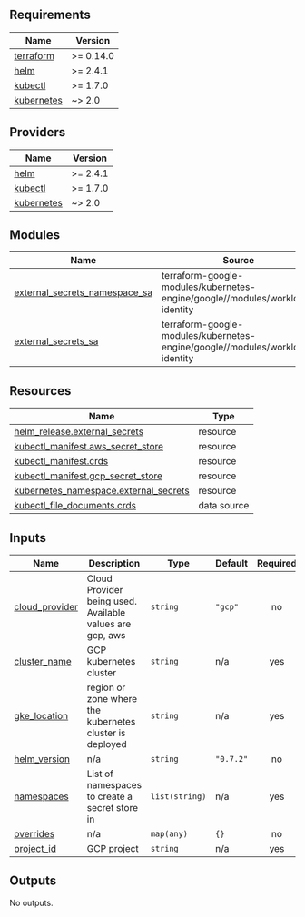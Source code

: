 ## Requirements

| Name | Version |
|------|---------|
| <a name="requirement_terraform"></a> [terraform](#requirement\_terraform) | >= 0.14.0 |
| <a name="requirement_helm"></a> [helm](#requirement\_helm) | >= 2.4.1 |
| <a name="requirement_kubectl"></a> [kubectl](#requirement\_kubectl) | >= 1.7.0 |
| <a name="requirement_kubernetes"></a> [kubernetes](#requirement\_kubernetes) | ~> 2.0 |

## Providers

| Name | Version |
|------|---------|
| <a name="provider_helm"></a> [helm](#provider\_helm) | >= 2.4.1 |
| <a name="provider_kubectl"></a> [kubectl](#provider\_kubectl) | >= 1.7.0 |
| <a name="provider_kubernetes"></a> [kubernetes](#provider\_kubernetes) | ~> 2.0 |

## Modules

| Name | Source | Version |
|------|--------|---------|
| <a name="module_external_secrets_namespace_sa"></a> [external\_secrets\_namespace\_sa](#module\_external\_secrets\_namespace\_sa) | terraform-google-modules/kubernetes-engine/google//modules/workload-identity | 24.1.0 |
| <a name="module_external_secrets_sa"></a> [external\_secrets\_sa](#module\_external\_secrets\_sa) | terraform-google-modules/kubernetes-engine/google//modules/workload-identity | 24.1.0 |

## Resources

| Name | Type |
|------|------|
| [helm_release.external_secrets](https://registry.terraform.io/providers/hashicorp/helm/latest/docs/resources/release) | resource |
| [kubectl_manifest.aws_secret_store](https://registry.terraform.io/providers/gavinbunney/kubectl/latest/docs/resources/manifest) | resource |
| [kubectl_manifest.crds](https://registry.terraform.io/providers/gavinbunney/kubectl/latest/docs/resources/manifest) | resource |
| [kubectl_manifest.gcp_secret_store](https://registry.terraform.io/providers/gavinbunney/kubectl/latest/docs/resources/manifest) | resource |
| [kubernetes_namespace.external_secrets](https://registry.terraform.io/providers/hashicorp/kubernetes/latest/docs/resources/namespace) | resource |
| [kubectl_file_documents.crds](https://registry.terraform.io/providers/gavinbunney/kubectl/latest/docs/data-sources/file_documents) | data source |

## Inputs

| Name | Description | Type | Default | Required |
|------|-------------|------|---------|:--------:|
| <a name="input_cloud_provider"></a> [cloud\_provider](#input\_cloud\_provider) | Cloud Provider being used. Available values are gcp, aws | `string` | `"gcp"` | no |
| <a name="input_cluster_name"></a> [cluster\_name](#input\_cluster\_name) | GCP kubernetes cluster | `string` | n/a | yes |
| <a name="input_gke_location"></a> [gke\_location](#input\_gke\_location) | region or zone where the kubernetes cluster is deployed | `string` | n/a | yes |
| <a name="input_helm_version"></a> [helm\_version](#input\_helm\_version) | n/a | `string` | `"0.7.2"` | no |
| <a name="input_namespaces"></a> [namespaces](#input\_namespaces) | List of namespaces to create a secret store in | `list(string)` | n/a | yes |
| <a name="input_overrides"></a> [overrides](#input\_overrides) | n/a | `map(any)` | `{}` | no |
| <a name="input_project_id"></a> [project\_id](#input\_project\_id) | GCP project | `string` | n/a | yes |

## Outputs

No outputs.
